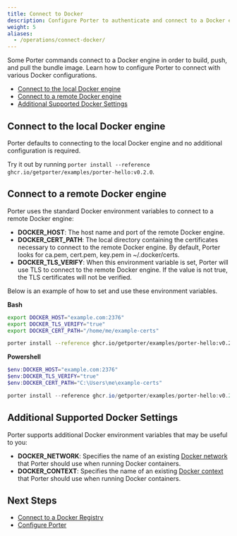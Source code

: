 ```yaml
---
title: Connect to Docker
description: Configure Porter to authenticate and connect to a Docker engine
weight: 5
aliases:
  - /operations/connect-docker/
---
```


Some Porter commands connect to a Docker engine in order to build, push, and pull the bundle image.
Learn how to configure Porter to connect with various Docker configurations.

- [Connect to the local Docker engine](#connect-to-the-local-docker-engine)
- [Connect to a remote Docker engine](#connect-to-a-remote-docker-engine)
- [Additional Supported Docker Settings](#additional-supported-docker-settings)

## Connect to the local Docker engine

Porter defaults to connecting to the local Docker engine and no additional configuration is required.

Try it out by running `porter install --reference ghcr.io/getporter/examples/porter-hello:v0.2.0`.

## Connect to a remote Docker engine

Porter uses the standard Docker environment variables to connect to a remote Docker engine:

- **DOCKER_HOST**: The host name and port of the remote Docker engine.
- **DOCKER_CERT_PATH**: The local directory containing the certificates necessary to connect to the remote Docker engine. By default, Porter looks for ca.pem, cert.pem, key.pem in ~/.docker/certs.
- **DOCKER_TLS_VERIFY**: When this environment variable is set, Porter will use TLS to connect to the remote Docker engine. If the value is not true, the TLS certificates will not be verified.

Below is an example of how to set and use these environment variables.

**Bash**

```bash
export DOCKER_HOST="example.com:2376"
export DOCKER_TLS_VERIFY="true"
export DOCKER_CERT_PATH="/home/me/example-certs"

porter install --reference ghcr.io/getporter/examples/porter-hello:v0.2.0
```

**Powershell**

```powershell
$env:DOCKER_HOST="example.com:2376"
$env:DOCKER_TLS_VERIFY="true"
$env:DOCKER_CERT_PATH="C:\Users\me\example-certs"

porter install --reference ghcr.io/getporter/examples/porter-hello:v0.2.0
```

## Additional Supported Docker Settings

Porter supports additional Docker environment variables that may be useful to you:

- **DOCKER_NETWORK**: Specifies the name of an existing [Docker network] that Porter should use when running Docker containers.
- **DOCKER_CONTEXT**: Specifies the name of an existing [Docker context] that Porter should use when running Docker containers.

[Docker context]: https://docs.docker.com/engine/context/working-with-contexts/
[Docker network]: https://docs.docker.com/engine/reference/commandline/network/

## Next Steps

- [Connect to a Docker Registry](/operations/connect-registry/)
- [Configure Porter](/operations/configuration/)
